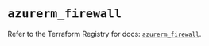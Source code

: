 # `azurerm_firewall`

Refer to the Terraform Registry for docs: [`azurerm_firewall`](https://registry.terraform.io/providers/hashicorp/azurerm/4.23.0/docs/resources/firewall).
